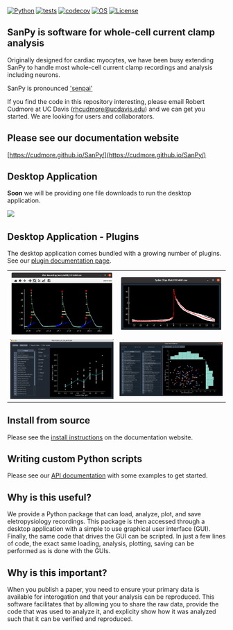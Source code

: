 
[![Python](https://img.shields.io/badge/python-3.7|3.8|3.9|3.10|3.11-blue.svg)](https://www.python.org/downloads/release/python-3111/)
[![tests](https://github.com/cudmore/SanPy/workflows/Test/badge.svg)](https://github.com/cudmore/SanPy/actions)
[![codecov](https://codecov.io/github/cudmore/SanPy/branch/master/graph/badge.svg?token=0ZR226588I)](https://codecov.io/github/cudmore/SanPy)
[![OS](https://img.shields.io/badge/OS-Linux|Windows|macOS-blue.svg)]()
[![License](https://img.shields.io/badge/license-GPLv3-blue)](https://github.com/cudmore/SanPy/blob/master/LICENSE)

## SanPy is software for whole-cell current clamp analysis

Originally designed for cardiac myocytes, we have been busy extending SanPy to handle most whole-cell current clamp recordings and analysis including neurons.

SanPy is pronounced ['senpai']['senpai']

['senpai']: https://en.wikipedia.org/wiki/Senpai_and_k%C5%8Dhai

If you find the code in this repository interesting, please email Robert Cudmore at UC Davis (rhcudmore@ucdavis.edu) and we can get you started. We are looking for users and collaborators.

## Please see our documentation website

[https://cudmore.github.io/SanPy/](https://cudmore.github.io/SanPy/)

['sanpy-docs']: https://cudmore.github.io/SanPy/

## Desktop Application

**Soon** we will be providing one file downloads to run the desktop application.


<!-- <IMG SRC="docs/docs/img/spike-app.png" width=600> -->
<IMG SRC="docs/docs/img/sanpy-app.png" width=600>

<!-- <IMG SRC="docs/docs/img/meta-window-example.png" width=600> -->

## Desktop Application - Plugins

The desktop application comes bundled with a growing number of plugins. See our [plugin documentation page](docs/docs/plugins).

<table>
<tr>
    <td>
    <IMG SRC="docs/docs/img/plugins/plot-recording.png" width=300>
    </td>
    <td>
    <IMG SRC="docs/docs/img/plugins/spike-clips.png" width=300>
    </td>
</tr>
<tr>
    <td>
    <IMG SRC="docs/docs/img/plugins/plot-fi.png" width=300>
    </td>
    <td>
    <IMG SRC="docs/docs/img/plugins/scatter-plot.png" width=300>
    </td>
</tr>
</table>

## Install from source

Please see the [install instructions](docs/docs/install) on the documentation website.

## Writing custom Python scripts

Please see our [API documentation](docs/docs/scripting.ipynb) with some examples to get started.

## Why is this useful?

We provide a Python package that can load, analyze, plot, and save eletropysiology recordings. This package is then accessed through a desktop application with a simple to use graphical user interface (GUI). Finally, the same code that drives the GUI  can be scripted. In just a few lines of code, the exact same loading, analysis, plotting, saving can be performed as is done with the GUIs.

## Why is this important?

When you publish a paper, you need to ensure your primary data is available for interogation and that your analysis can be reproduced. This software facilitates that by allowing you to share the raw data, provide the code that was used to analyze it, and explicity show how it was analyzed such that it can be verified and reproduced.

